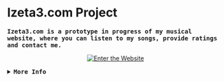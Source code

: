 # Izeta3.com Project

<samp>
  <b>
    Izeta3.com is a prototype in progress of my musical website, where you can listen to my songs, provide ratings and contact me.
  </b>
</samp>

<p align="center">
  <a href="https://yourwebsite.com">
    <img src="https://img.shields.io/badge/Enter%20the%20Website-FFFFFF?style=for-the-badge&logo=web&logoColor=black" alt="Enter the Website">
  </a>
</p>

<details>
<summary>
  <samp>
    <b>More Info</b>
  </samp>
</summary>
  
  ```python
# Copyright (c) 2024 Izeta3 . All rights reserved.
  ```

</details>
